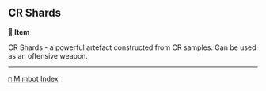 ## CR Shards

**📜 Item**

CR Shards - a powerful artefact constructed from CR samples. Can be used as an offensive weapon.


-----
[`📑` Mimbot Index](<https://zeithalt.github.io/r/#1330>)
<!---
keywords: corrupted, battle
aliases:
-->